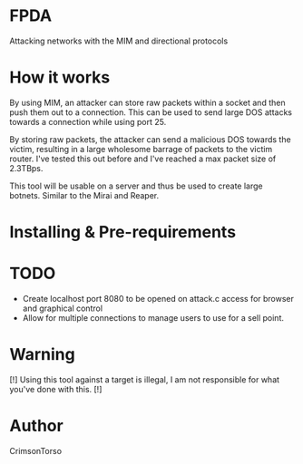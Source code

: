 # FPDA
Attacking networks with the MIM and directional protocols

# How it works
By using MIM, an attacker can store raw packets within a socket and then push them out to a connection. This can be used to send large DOS attacks towards a connection while using port 25.

By storing raw packets, the attacker can send a malicious DOS towards the victim, resulting in a large wholesome barrage of packets to the victim router. I've tested this out before and I've reached a max packet size of 2.3TBps.

This tool will be usable on a server and thus be used to create large botnets. Similar to the Mirai and Reaper.

# Installing & Pre-requirements










# TODO

* Create localhost port 8080 to be opened on attack.c access for browser and graphical control
* Allow for multiple connections to manage users to use for a sell point.








# Warning
[!] Using this tool against a target is illegal, I am not responsible for what you've done with this. [!]

# Author

CrimsonTorso
